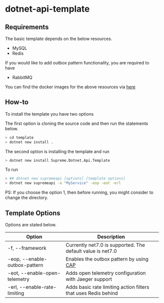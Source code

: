# dotnet-api-template

## Requirements
The basic template depends on the below resources.

* MySQL
* Redis

If you would like to add outbox pattern functionality, you are required to have 

* RabbitMQ

You can find the docker images for the above resources via [here](https://github.com/kapozade/dockerfiles)

## How-to

To install the template you have two options 


The first option is cloning the source code and then run the statements below.

```bash
> cd template
> dotnet new install .
```

The second option is installing the template and run
```bash
> dotnet new install Supreme.Dotnet.Api.Template
```

To run
```bash
> ## dotnet new supremeapi [options] [template options]
> dotnet new supremeapi -o "MyService" -eop -eot -erl
```

PS: If you choose the option 1, then before running, you might consider to change the directory.

## Template Options
Options are stated below.

| Option | Description |
| ------ | ----------- |
| -f, --framework | Currently net7.0 is supported. The default value is net7.0 |
| -eop, --enable-outbox-pattern | Enables the outbox pattern by using [CAP](https://cap.dotnetcore.xyz/) |
| -eot, --enable-open-telemetry | Adds open telemetry configuration with Jaeger support |
| -erl, --enable-rate-limiting | Adds basic rate limiting action filters that uses Redis behind |
